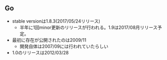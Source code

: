 
## Go

* stable versionは1.8.3(2017/05/24リリース)
  * 半年に1回minor更新のリリースが行われる。1.9は2017/08月リリース予定。
* 最初に存在が公開されたのは2009/11
  * 開発自体は2007/09には行われていたらしい
* 1.0のリリースは2012/03/28
